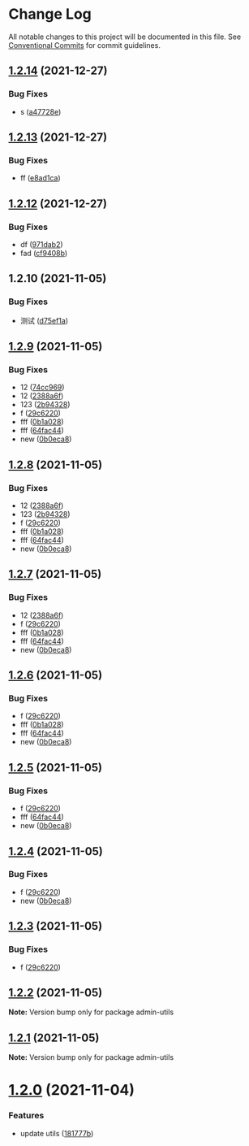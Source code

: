# Change Log

All notable changes to this project will be documented in this file.
See [Conventional Commits](https://conventionalcommits.org) for commit guidelines.

## [1.2.14](https://github.com/Rahim-Chan/Admin-lerna/compare/admin-utils@1.2.13...admin-utils@1.2.14) (2021-12-27)


### Bug Fixes

* s ([a47728e](https://github.com/Rahim-Chan/Admin-lerna/commit/a47728ebf414f4013d181ff2be64ede60136026b))





## [1.2.13](https://github.com/Rahim-Chan/Admin-lerna/compare/admin-utils@1.2.12...admin-utils@1.2.13) (2021-12-27)


### Bug Fixes

* ff ([e8ad1ca](https://github.com/Rahim-Chan/Admin-lerna/commit/e8ad1cae7574aba9aadacda21161f89ca61c1447))





## [1.2.12](https://github.com/Rahim-Chan/Admin-lerna/compare/admin-utils@1.2.10...admin-utils@1.2.12) (2021-12-27)


### Bug Fixes

* df ([971dab2](https://github.com/Rahim-Chan/Admin-lerna/commit/971dab2bccafa0d3dd896bf25fcb12e758d254da))
* fad ([cf9408b](https://github.com/Rahim-Chan/Admin-lerna/commit/cf9408b4660dbdc7e42e0d2455d720abc8785aa5))





## 1.2.10 (2021-11-05)


### Bug Fixes

* 测试 ([d75ef1a](https://github.com/Rahim-Chan/Admin-lerna/commit/d75ef1ac853db3a52d432db320ba414e9a21a643))





## [1.2.9](https://github.com/Rahim-Chan/admin-test/compare/admin-utils@1.2.2...admin-utils@1.2.9) (2021-11-05)


### Bug Fixes

* 12 ([74cc969](https://github.com/Rahim-Chan/admin-test/commit/74cc9698769c8de7e07c36ff1e280ec7e5df0e74))
* 12 ([2388a6f](https://github.com/Rahim-Chan/admin-test/commit/2388a6f62c495a17a62f1f36408500db3a465c48))
* 123 ([2b94328](https://github.com/Rahim-Chan/admin-test/commit/2b94328610090a684bc681b85354c5cf680eb783))
* f ([29c6220](https://github.com/Rahim-Chan/admin-test/commit/29c6220599c4992f9f50f169a31e70cb5fd9c9af))
* fff ([0b1a028](https://github.com/Rahim-Chan/admin-test/commit/0b1a028b0aae218c420d8046f500e7c6179d958a))
* fff ([64fac44](https://github.com/Rahim-Chan/admin-test/commit/64fac44e58692619d8d907bfae31703d8c738dd0))
* new ([0b0eca8](https://github.com/Rahim-Chan/admin-test/commit/0b0eca89544c6a02fb43c10abe4e2dd1a2e960d7))





## [1.2.8](https://github.com/Rahim-Chan/admin-test/compare/admin-utils@1.2.2...admin-utils@1.2.8) (2021-11-05)


### Bug Fixes

* 12 ([2388a6f](https://github.com/Rahim-Chan/admin-test/commit/2388a6f62c495a17a62f1f36408500db3a465c48))
* 123 ([2b94328](https://github.com/Rahim-Chan/admin-test/commit/2b94328610090a684bc681b85354c5cf680eb783))
* f ([29c6220](https://github.com/Rahim-Chan/admin-test/commit/29c6220599c4992f9f50f169a31e70cb5fd9c9af))
* fff ([0b1a028](https://github.com/Rahim-Chan/admin-test/commit/0b1a028b0aae218c420d8046f500e7c6179d958a))
* fff ([64fac44](https://github.com/Rahim-Chan/admin-test/commit/64fac44e58692619d8d907bfae31703d8c738dd0))
* new ([0b0eca8](https://github.com/Rahim-Chan/admin-test/commit/0b0eca89544c6a02fb43c10abe4e2dd1a2e960d7))





## [1.2.7](https://github.com/Rahim-Chan/admin-test/compare/admin-utils@1.2.2...admin-utils@1.2.7) (2021-11-05)


### Bug Fixes

* 12 ([2388a6f](https://github.com/Rahim-Chan/admin-test/commit/2388a6f62c495a17a62f1f36408500db3a465c48))
* f ([29c6220](https://github.com/Rahim-Chan/admin-test/commit/29c6220599c4992f9f50f169a31e70cb5fd9c9af))
* fff ([0b1a028](https://github.com/Rahim-Chan/admin-test/commit/0b1a028b0aae218c420d8046f500e7c6179d958a))
* fff ([64fac44](https://github.com/Rahim-Chan/admin-test/commit/64fac44e58692619d8d907bfae31703d8c738dd0))
* new ([0b0eca8](https://github.com/Rahim-Chan/admin-test/commit/0b0eca89544c6a02fb43c10abe4e2dd1a2e960d7))





## [1.2.6](https://github.com/Rahim-Chan/admin-test/compare/admin-utils@1.2.2...admin-utils@1.2.6) (2021-11-05)


### Bug Fixes

* f ([29c6220](https://github.com/Rahim-Chan/admin-test/commit/29c6220599c4992f9f50f169a31e70cb5fd9c9af))
* fff ([0b1a028](https://github.com/Rahim-Chan/admin-test/commit/0b1a028b0aae218c420d8046f500e7c6179d958a))
* fff ([64fac44](https://github.com/Rahim-Chan/admin-test/commit/64fac44e58692619d8d907bfae31703d8c738dd0))
* new ([0b0eca8](https://github.com/Rahim-Chan/admin-test/commit/0b0eca89544c6a02fb43c10abe4e2dd1a2e960d7))





## [1.2.5](https://github.com/Rahim-Chan/admin-test/compare/admin-utils@1.2.2...admin-utils@1.2.5) (2021-11-05)


### Bug Fixes

* f ([29c6220](https://github.com/Rahim-Chan/admin-test/commit/29c6220599c4992f9f50f169a31e70cb5fd9c9af))
* fff ([64fac44](https://github.com/Rahim-Chan/admin-test/commit/64fac44e58692619d8d907bfae31703d8c738dd0))
* new ([0b0eca8](https://github.com/Rahim-Chan/admin-test/commit/0b0eca89544c6a02fb43c10abe4e2dd1a2e960d7))





## [1.2.4](https://github.com/Rahim-Chan/admin-test/compare/admin-utils@1.2.2...admin-utils@1.2.4) (2021-11-05)


### Bug Fixes

* f ([29c6220](https://github.com/Rahim-Chan/admin-test/commit/29c6220599c4992f9f50f169a31e70cb5fd9c9af))
* new ([0b0eca8](https://github.com/Rahim-Chan/admin-test/commit/0b0eca89544c6a02fb43c10abe4e2dd1a2e960d7))





## [1.2.3](https://github.com/Rahim-Chan/admin-test/compare/admin-utils@1.2.2...admin-utils@1.2.3) (2021-11-05)


### Bug Fixes

* f ([29c6220](https://github.com/Rahim-Chan/admin-test/commit/29c6220599c4992f9f50f169a31e70cb5fd9c9af))





## [1.2.2](https://github.com/Rahim-Chan/admin-test/compare/admin-utils@1.2.1...admin-utils@1.2.2) (2021-11-05)

**Note:** Version bump only for package admin-utils





## [1.2.1](https://github.com/Rahim-Chan/admin-test/compare/admin-utils@1.2.0...admin-utils@1.2.1) (2021-11-05)

**Note:** Version bump only for package admin-utils





# [1.2.0](https://github.com/Rahim-Chan/admin-test/compare/admin-utils@1.1.3...admin-utils@1.2.0) (2021-11-04)


### Features

* update utils ([181777b](https://github.com/Rahim-Chan/admin-test/commit/181777b8417feb5ee4468e88c15b0d46b6bfd6c7))
